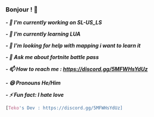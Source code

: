 ### Bonjour ! 👋

***- 🔭 I’m currently working on SL-US_LS***

***- 🌱 I’m currently learning LUA***

***- 🤔 I’m looking for help with mapping i want to learn it***

***- 💬 Ask me about fortnite battle pass***

***- 📫 How to reach me : https://discord.gg/5MFWHsYdUz***

***- 😄 Pronouns He/Him***

***- ⚡ Fun fact: I hate love***

```css
[Teko's Dev : https://discord.gg/5MFWHsYdUz]
```
<!--
**Surgiru/Surgiru** is a ✨ _special_ ✨ repository because its `README.md` (this file) appears on your GitHub profile.

Here are some ideas to get you started:

- 🔭 I’m currently working on ...
- 🌱 I’m currently learning ...
- 👯 I’m looking to collaborate on ...
- 🤔 I’m looking for help with ...
- 💬 Ask me about ...
- 📫 How to reach me: ...
- 😄 Pronouns: ...
- ⚡ Fun fact: ...
-->
